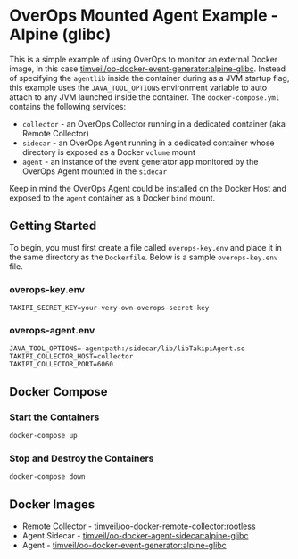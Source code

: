 # OverOps Mounted Agent Example - Alpine (glibc)
This is a simple example of using OverOps to monitor an external Docker image, in this case [timveil/oo-docker-event-generator:alpine-glibc](https://hub.docker.com/r/timveil/oo-docker-event-generator).  Instead of specifying the `agentlib` inside the container during as a JVM startup flag, this example uses the `JAVA_TOOL_OPTIONS` environment variable to auto attach to any JVM launched inside the container.  The `docker-compose.yml` contains the following services:
* `collector` - an OverOps Collector running in a dedicated container (aka Remote Collector)
* `sidecar` - an OverOps Agent running in a dedicated container whose directory is exposed as a Docker `volume` mount
* `agent` - an instance of the event generator app monitored by the OverOps Agent mounted in the `sidecar`

Keep in mind the OverOps Agent could be installed on the Docker Host and exposed to the `agent` container as a Docker `bind` mount. 

## Getting Started
To begin, you must first create a file called `overops-key.env` and place it in the same directory as the `Dockerfile`.  Below is a sample `overops-key.env` file.

### overops-key.env
```properties
TAKIPI_SECRET_KEY=your-very-own-overops-secret-key
```

### overops-agent.env
```properties
JAVA_TOOL_OPTIONS=-agentpath:/sidecar/lib/libTakipiAgent.so
TAKIPI_COLLECTOR_HOST=collector
TAKIPI_COLLECTOR_PORT=6060
```

## Docker Compose

### Start the Containers
```bash
docker-compose up
```

### Stop and Destroy the Containers
```bash
docker-compose down
```

## Docker Images
* Remote Collector - [timveil/oo-docker-remote-collector:rootless](https://hub.docker.com/r/timveil/oo-docker-remote-collector/)
* Agent Sidecar - [timveil/oo-docker-agent-sidecar:alpine-glibc](https://hub.docker.com/r/timveil/oo-docker-agent-sidecar/)
* Agent - [timveil/oo-docker-event-generator:alpine-glibc](https://hub.docker.com/r/timveil/oo-docker-event-generator)
